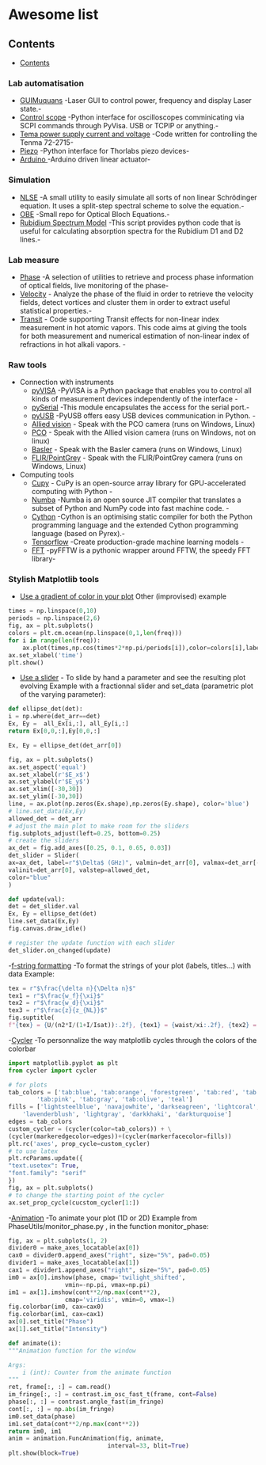 # Awesome list
## Contents

- [Contents](#contents)

### Lab automatisation
- [GUIMuquans](https://github.com/Quantum-Optics-LKB/GUIMuquans) -Laser GUI to control power, frequency and display Laser state.-
- [Control scope](https://github.com/Quantum-Optics-LKB/ScopeInterface) -Python interface for oscilloscopes comminicating via SCPI commands through PyVisa. USB or TCPIP or anything.-
- [Tema power supply current and voltage](https://github.com/Quantum-Optics-LKB/Power_Suply_RS232_Control) -Code written for controlling the Tenma 72-2715-
- [Piezo](https://github.com/Quantum-Optics-LKB/Piezo) -Python interface for Thorlabs piezo devices-
- [Arduino ](https://github.com/Quantum-Optics-LKB/Arduino_linear_actuator) -Arduino driven linear actuator-
### Simulation
- [NLSE](https://github.com/Quantum-Optics-LKB/NLSE) -A small utility to easily simulate all sorts of non linear Schrödinger equation. It uses a split-step spectral scheme to solve the equation.-
- [OBE](https://github.com/Quantum-Optics-LKB/OBE) -Small repo for Optical Bloch Equations.-
- [Rubidium Spectrum Model](https://github.com/DawesLab/rubidium) -This script provides python code that is useful for calculating absorption spectra for the Rubidium D1 and D2 lines.-
### Lab measure
- [Phase](https://github.com/Quantum-Optics-LKB/PhaseUtils) -A selection of utilities to retrieve and process phase information of optical fields, live monitoring of the phase-
- [Velocity](https://github.com/Quantum-Optics-LKB/Turbulence) - Analyze the phase of the fluid in order to retrieve the velocity fields, detect vortices and cluster them in order to extract useful statistical properties.-
- [Transit](https://github.com/Quantum-Optics-LKB/Transit) - Code supporting Transit effects for non-linear index measurement in hot atomic vapors. This code aims at giving the tools for both measurement and numerical estimation of non-linear index of refractions in hot alkali vapors. -
### Raw tools
- Connection with instruments
	- [pyVISA](https://pyvisa.readthedocs.io/en/latest/) -PyVISA is a Python package that enables you to control all kinds of measurement devices independently of the interface -
	- [pySerial](https://pypi.org/project/pyserial/) -This module encapsulates the access for the serial port.-
	- [pyUSB](https://pypi.org/project/pyusb/) -PyUSB offers easy USB devices communication in Python. -    
	- [Allied vision](https://www.alliedvision.com/en/products/vimba-sdk/) - Speak with the PCO camera (runs on Windows, Linux)
	- [PCO](https://www.pco-tech.com/software/camera-control-software/pcocamware/) - Speak with the Allied vision camera (runs on Windows, not on linux)
	- [Basler](https://github.com/basler/pypylon) - Speak with the Basler camera (runs on Windows, Linux)
	- [FLIR/PointGrey](https://www.flir.fr/products/flycapture-sdk/) - Speak with the FLIR/PointGrey camera (runs on Windows, Linux)
- Computing tools
	- [Cupy](https://cupy.dev/) -  CuPy is an open-source array library for GPU-accelerated computing with Python -
	- [Numba](https://numba.pydata.org/) -Numba is an open source JIT compiler that translates a subset of Python and NumPy code into fast machine code. -
	- [Cython](https://cython.org/) -Cython is an optimising static compiler for both the Python programming language and the extended Cython programming language (based on Pyrex).-
	- [Tensorflow](https://www.tensorflow.org//) -Create production-grade machine learning models -
	- [FFT](https://pyfftw.readthedocs.io/en/latest//) -pyFFTW is a pythonic wrapper around FFTW, the speedy FFT library-
        
### Stylish Matplotlib tools
- [Use a gradient of color in your plot](https://stackoverflow.com/questions/38208700/matplotlib-plot-lines-with-colors-through-colormap)
	Other (improvised) example
```python
times = np.linspace(0,10)
periods = np.linspace(2,6)
fig, ax = plt.subplots()
colors = plt.cm.ocean(np.linspace(0,1,len(freq)))
for i in range(len(freq)):
	ax.plot(times,np.cos(times*2*np.pi/periods[i]),color=colors[i],label=f'T={periods[i]}')
ax.set_xlabel('time')
plt.show()
```
	
- [Use a slider](https://matplotlib.org/stable/gallery/widgets/slider_demo.html) - To slide by hand a parameter and see the resulting plot evolving
Example with a fractionnal slider and set_data (parametric plot of the varying parameter):
```python
def ellipse_det(det):
i = np.where(det_arr==det)
Ex, Ey =  all_Ex[i,:], all_Ey[i,:]
return Ex[0,0,:],Ey[0,0,:]

Ex, Ey = ellipse_det(det_arr[0])

fig, ax = plt.subplots()
ax.set_aspect('equal')
ax.set_xlabel(r'$E_x$')
ax.set_ylabel(r'$E_y$')
ax.set_xlim([-30,30])
ax.set_ylim([-30,30])
line, = ax.plot(np.zeros(Ex.shape),np.zeros(Ey.shape), color='blue')
# line.set_data(Ex,Ey)
allowed_det = det_arr
# adjust the main plot to make room for the sliders
fig.subplots_adjust(left=0.25, bottom=0.25)
# create the sliders
ax_det = fig.add_axes([0.25, 0.1, 0.65, 0.03])
det_slider = Slider(
ax=ax_det, label=r"$\Delta$ (GHz)", valmin=det_arr[0], valmax=det_arr[-1],
valinit=det_arr[0], valstep=allowed_det,
color="blue"
)

def update(val):
det = det_slider.val
Ex, Ey = ellipse_det(det)
line.set_data(Ex,Ey)
fig.canvas.draw_idle()

# register the update function with each slider
det_slider.on_changed(update)
```

-[f-string formatting](https://realpython.com/python-f-strings/) -To format the strings of your plot (labels, titles...) with data
Example:
```python
tex = r"$\frac{\delta n}{\Delta n}$"
tex1 = r"$\frac{w_f}{\xi}$"
tex2 = r"$\frac{w_d}{\xi}$"
tex3 = r"$\frac{z}{z_{NL}}$"
fig.suptitle(
f"{tex} = {U/(n2*I/(1+I/Isat)):.2f}, {tex1} = {waist/xi:.2f}, {tex2} = {waist_d/xi:.2f}, {tex3} = {L/z_nl:.1f}")
```

-[Cycler](https://matplotlib.org/cycler/) -To personnalize the way matplotlib cycles through the colors of the colorbar
```python
import matplotlib.pyplot as plt
from cycler import cycler

# for plots
tab_colors = ['tab:blue', 'tab:orange', 'forestgreen', 'tab:red', 'tab:purple', 'tab:brown',
		'tab:pink', 'tab:gray', 'tab:olive', 'teal']
fills = ['lightsteelblue', 'navajowhite', 'darkseagreen', 'lightcoral', 'violet', 'indianred',
	'lavenderblush', 'lightgray', 'darkkhaki', 'darkturquoise']
edges = tab_colors
custom_cycler = (cycler(color=tab_colors)) + \
(cycler(markeredgecolor=edges))+(cycler(markerfacecolor=fills))
plt.rc('axes', prop_cycle=custom_cycler)
# to use latex
plt.rcParams.update({
"text.usetex": True,
"font.family": "serif"
})
fig, ax = plt.subplots()
# to change the starting point of the cycler
ax.set_prop_cycle(cucstom_cycler[1:])
```

-[Animation](https://matplotlib.org/stable/api/animation_api.html) -To animate your plot (1D or 2D)
Example from PhaseUtils/monitor_phase.py , in the function monitor_phase:
```python
fig, ax = plt.subplots(1, 2)
divider0 = make_axes_locatable(ax[0])
cax0 = divider0.append_axes("right", size="5%", pad=0.05)
divider1 = make_axes_locatable(ax[1])
cax1 = divider1.append_axes("right", size="5%", pad=0.05)
im0 = ax[0].imshow(phase, cmap='twilight_shifted',
				vmin=-np.pi, vmax=np.pi)
im1 = ax[1].imshow(cont**2/np.max(cont**2),
				cmap='viridis', vmin=0, vmax=1)
fig.colorbar(im0, cax=cax0)
fig.colorbar(im1, cax=cax1)
ax[0].set_title("Phase")
ax[1].set_title("Intensity")

def animate(i):
"""Animation function for the window

Args:
	i (int): Counter from the animate function
"""
ret, frame[:, :] = cam.read()
im_fringe[:, :] = contrast.im_osc_fast_t(frame, cont=False)
phase[:, :] = contrast.angle_fast(im_fringe)
cont[:, :] = np.abs(im_fringe)
im0.set_data(phase)
im1.set_data(cont**2/np.max(cont**2))
return im0, im1
anim = animation.FuncAnimation(fig, animate,
							interval=33, blit=True)
plt.show(block=True)
```


